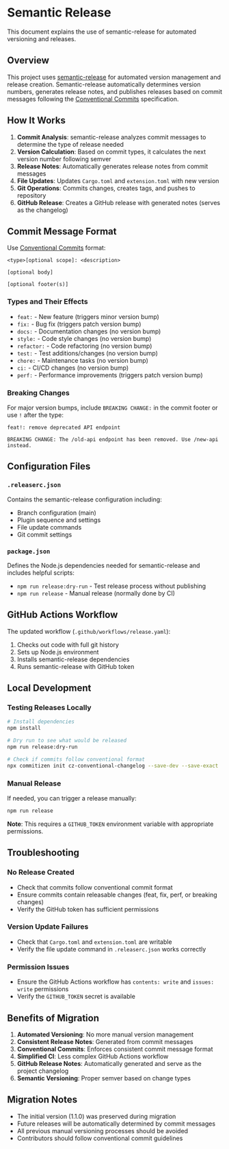 # Semantic Release

This document explains the use of semantic-release for automated versioning and
releases.

## Overview

This project uses [semantic-release](https://semantic-release.gitbook.io/) for
automated version management and release creation. Semantic-release
automatically determines version numbers, generates release notes, and publishes
releases based on commit messages following the
[Conventional Commits](https://www.conventionalcommits.org/) specification.

## How It Works

1. **Commit Analysis**: semantic-release analyzes commit messages to determine
   the type of release needed
2. **Version Calculation**: Based on commit types, it calculates the next
   version number following semver
3. **Release Notes**: Automatically generates release notes from commit messages
4. **File Updates**: Updates `Cargo.toml` and `extension.toml` with new version
5. **Git Operations**: Commits changes, creates tags, and pushes to repository
6. **GitHub Release**: Creates a GitHub release with generated notes (serves as the changelog)

## Commit Message Format

Use [Conventional Commits](https://www.conventionalcommits.org/) format:

```
<type>[optional scope]: <description>

[optional body]

[optional footer(s)]
```

### Types and Their Effects

- `feat:` - New feature (triggers minor version bump)
- `fix:` - Bug fix (triggers patch version bump)
- `docs:` - Documentation changes (no version bump)
- `style:` - Code style changes (no version bump)
- `refactor:` - Code refactoring (no version bump)
- `test:` - Test additions/changes (no version bump)
- `chore:` - Maintenance tasks (no version bump)
- `ci:` - CI/CD changes (no version bump)
- `perf:` - Performance improvements (triggers patch version bump)

### Breaking Changes

For major version bumps, include `BREAKING CHANGE:` in the commit footer or use
`!` after the type:

```
feat!: remove deprecated API endpoint

BREAKING CHANGE: The /old-api endpoint has been removed. Use /new-api instead.
```

## Configuration Files

### `.releaserc.json`

Contains the semantic-release configuration including:

- Branch configuration (main)
- Plugin sequence and settings
- File update commands
- Git commit settings

### `package.json`

Defines the Node.js dependencies needed for semantic-release and includes
helpful scripts:

- `npm run release:dry-run` - Test release process without publishing
- `npm run release` - Manual release (normally done by CI)

## GitHub Actions Workflow

The updated workflow (`.github/workflows/release.yaml`):

1. Checks out code with full git history
2. Sets up Node.js environment
3. Installs semantic-release dependencies
4. Runs semantic-release with GitHub token

## Local Development

### Testing Releases Locally

```bash
# Install dependencies
npm install

# Dry run to see what would be released
npm run release:dry-run

# Check if commits follow conventional format
npx commitizen init cz-conventional-changelog --save-dev --save-exact
```

### Manual Release

If needed, you can trigger a release manually:

```bash
npm run release
```

**Note**: This requires a `GITHUB_TOKEN` environment variable with appropriate
permissions.

## Troubleshooting

### No Release Created

- Check that commits follow conventional commit format
- Ensure commits contain releasable changes (feat, fix, perf, or breaking
  changes)
- Verify the GitHub token has sufficient permissions

### Version Update Failures

- Check that `Cargo.toml` and `extension.toml` are writable
- Verify the file update command in `.releaserc.json` works correctly

### Permission Issues

- Ensure the GitHub Actions workflow has `contents: write` and `issues: write`
  permissions
- Verify the `GITHUB_TOKEN` secret is available

## Benefits of Migration

1. **Automated Versioning**: No more manual version management
2. **Consistent Release Notes**: Generated from commit messages
3. **Conventional Commits**: Enforces consistent commit message format
4. **Simplified CI**: Less complex GitHub Actions workflow
5. **GitHub Release Notes**: Automatically generated and serve as the project changelog
6. **Semantic Versioning**: Proper semver based on change types

## Migration Notes

- The initial version (1.1.0) was preserved during migration
- Future releases will be automatically determined by commit messages
- All previous manual versioning processes should be avoided
- Contributors should follow conventional commit guidelines
